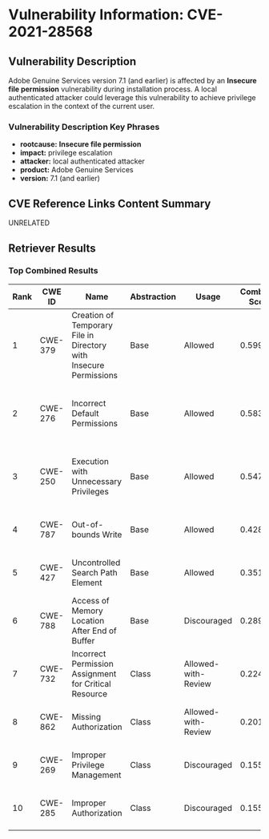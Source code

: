 # Vulnerability Information: CVE-2021-28568

## Vulnerability Description
Adobe Genuine Services version 7.1 (and earlier) is affected by an **Insecure file permission** vulnerability during installation process. A local authenticated attacker could leverage this vulnerability to achieve privilege escalation in the context of the current user.

### Vulnerability Description Key Phrases
- **rootcause:** **Insecure file permission**
- **impact:** privilege escalation
- **attacker:** local authenticated attacker
- **product:** Adobe Genuine Services
- **version:** 7.1 (and earlier)

## CVE Reference Links Content Summary
UNRELATED

## Retriever Results

### Top Combined Results

| Rank | CWE ID | Name | Abstraction | Usage | Combined Score | Retrievers | Individual Scores |
|------|--------|------|-------------|-------|---------------|------------|-------------------|
| 1 | CWE-379 | Creation of Temporary File in Directory with Insecure Permissions | Base | Allowed | 0.5996 | dense, sparse, graph | dense: 0.517, sparse: 0.262, graph: 0.534 |
| 2 | CWE-276 | Incorrect Default Permissions | Base | Allowed | 0.5839 | dense, sparse, graph | dense: 0.506, sparse: 0.196, graph: 0.611 |
| 3 | CWE-250 | Execution with Unnecessary Privileges | Base | Allowed | 0.5479 | dense, sparse, graph | dense: 0.496, sparse: 0.191, graph: 0.531 |
| 4 | CWE-787 | Out-of-bounds Write | Base | Allowed | 0.4283 | sparse, graph | sparse: 0.213, graph: 0.857 |
| 5 | CWE-427 | Uncontrolled Search Path Element | Base | Allowed | 0.3515 | dense, sparse | dense: 0.489, sparse: 0.187 |
| 6 | CWE-788 | Access of Memory Location After End of Buffer | Base | Discouraged | 0.2890 | sparse, graph | sparse: 0.222, graph: 0.757 |
| 7 | CWE-732 | Incorrect Permission Assignment for Critical Resource | Class | Allowed-with-Review | 0.2243 | dense, sparse | dense: 0.499, sparse: 0.231 |
| 8 | CWE-862 | Missing Authorization | Class | Allowed-with-Review | 0.2010 | dense, sparse | dense: 0.473, sparse: 0.185 |
| 9 | CWE-269 | Improper Privilege Management | Class | Discouraged | 0.1558 | dense, sparse | dense: 0.489, sparse: 0.180 |
| 10 | CWE-285 | Improper Authorization | Class | Discouraged | 0.1551 | dense, sparse | dense: 0.467, sparse: 0.197 |

